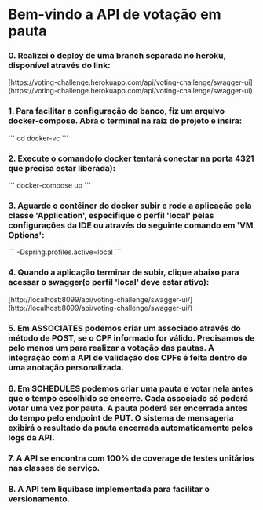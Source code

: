 <h1>Bem-vindo a API de votação em pauta</h1>

<h3>0. Realizei o deploy de uma branch separada no heroku, disponível através do link:</h3>
[https://voting-challenge.herokuapp.com/api/voting-challenge/swagger-ui](https://voting-challenge.herokuapp.com/api/voting-challenge/swagger-ui)
<h3>1. Para facilitar a configuração do banco, fiz um arquivo docker-compose. Abra o terminal na raíz do projeto e
insira:</h3>
```
cd docker-vc
```
<h3>2. Execute o comando(o docker tentará conectar na porta 4321 que precisa estar liberada):</h3>
```
docker-compose up
```
<h3>3. Aguarde o contêiner do docker subir e rode a aplicação pela classe 'Application', especifique o perfil 'local'
pelas configurações da IDE ou através do seguinte comando em 'VM Options':</h3>
```
-Dspring.profiles.active=local
```
<h3>4. Quando a aplicação terminar de subir, clique abaixo
para acessar o swagger(o perfil 'local' deve estar ativo):</h3>
[http://localhost:8099/api/voting-challenge/swagger-ui/](http://localhost:8099/api/voting-challenge/swagger-ui/)
<h3>5. Em ASSOCIATES podemos criar um associado através do método de POST, se o CPF informado for válido. Precisamos de
pelo menos um para realizar a votação das pautas. A integração com a API de validação dos CPFs é feita dentro de uma
anotação personalizada.</h3>
<h3>6. Em SCHEDULES podemos criar uma pauta e votar nela antes que o tempo escolhido se encerre. Cada associado só
poderá votar uma vez por pauta. A pauta poderá ser encerrada antes do tempo pelo endpoint de PUT. O sistema de
mensageria exibirá o resultado da pauta encerrada automaticamente pelos logs da API.</h3>
<h3>7. A API se encontra com 100% de coverage de testes unitários nas classes de serviço.</h3>
<h3>8. A API tem liquibase implementada para facilitar o versionamento.</h3>